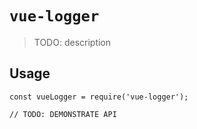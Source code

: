 # `vue-logger`

> TODO: description

## Usage

```
const vueLogger = require('vue-logger');

// TODO: DEMONSTRATE API
```
